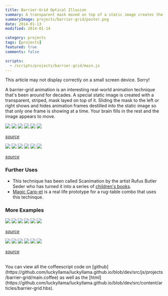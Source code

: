 ```yaml
---
title: Barrier-Grid Optical Illusion
summary: A transparent mask moved on top of a static image creates the illusion of animation in this optical illusion.
summaryImage: projects/barrier-grid/poster.png
date: 2014-01-13
modified: 2014-01-14

category: projects
tags: [projects]
featured: true
comments: false

scripts:
  - /scripts/projects/barrier-grid/main.js
---
```


<div class="small-screen-warning">This article may not display correctly on a small screen device. Sorry!</div>

A barrier-grid animation is an interesting real-world animation technique that's been around for decades. A special static image is created with a transparent, striped, mask layed on top of it. Sliding the mask to the left or right shows and hides animation frames destilled into the static image so that only one frame is showing at a time. Your brain fills in the rest and the image appears to move.

<div class="barrier-grid">
	<div class="images">
		<img src="/images/projects/barrier-grid/gallup/gallup_1.png" class="source-image">
		<img src="/images/projects/barrier-grid/gallup/gallup_3.png" class="source-image">
		<img src="/images/projects/barrier-grid/gallup/gallup_5.png" class="source-image">
		<img src="/images/projects/barrier-grid/gallup/gallup_7.png" class="source-image">
		<img src="/images/projects/barrier-grid/gallup/gallup_9.png" class="source-image">
		<img src="/images/projects/barrier-grid/gallup/gallup_11.png" class="source-image">
	</div>
</div>

_[source](http://www.flickr.com/photos/r8r/3444024147/sizes/o/)_

<div class="barrier-grid">
	<div class="images">
		<img src="/images/projects/barrier-grid/dancer/dancer_1.png" class="source-image">
		<img src="/images/projects/barrier-grid/dancer/dancer_6.png" class="source-image">
		<img src="/images/projects/barrier-grid/dancer/dancer_12.png" class="source-image">
		<img src="/images/projects/barrier-grid/dancer/dancer_18.png" class="source-image">
		<img src="/images/projects/barrier-grid/dancer/dancer_24.png" class="source-image">
		<img src="/images/projects/barrier-grid/dancer/dancer_30.png" class="source-image">
	</div>
</div>

_[source](http://en.wikipedia.org/wiki/File:Spinning_Dancer.gif)_

### Further Uses
* This technique has been called Scanimation by the artist Rufus Butler Seder who has turned it into a series of [children's books](http://youtu.be/LOTqX8ddLwg).
* [Magic Carp-et](http://youtu.be/Ua7HOX32PGA) is a real life prototype for a rug-table combo that uses this techinque.

### More Examples

<div class="barrier-grid" data-width="1">
	<div class="images">
		<img src="/images/projects/barrier-grid/mario-jump/mario-jump_1.png" class="source-image">
		<img src="/images/projects/barrier-grid/mario-jump/mario-jump_2.png" class="source-image">
		<img src="/images/projects/barrier-grid/mario-jump/mario-jump_3.png" class="source-image">
		<img src="/images/projects/barrier-grid/mario-jump/mario-jump_4.png" class="source-image">
		<img src="/images/projects/barrier-grid/mario-jump/mario-jump_5.png" class="source-image">
		<img src="/images/projects/barrier-grid/mario-jump/mario-jump_6.png" class="source-image">
	</div>
</div>

_[source](http://gifrific.com/super-mario-bouncing-on-music-note/)_

<div class="barrier-grid" data-width="1" data-play-modifier="slow">
	<div class="images">
		<img src="/images/projects/barrier-grid/dramatic-chipmonk/dramatic-chipmonk_1.png" class="source-image">
		<img src="/images/projects/barrier-grid/dramatic-chipmonk/dramatic-chipmonk_2.png" class="source-image">
		<img src="/images/projects/barrier-grid/dramatic-chipmonk/dramatic-chipmonk_3.png" class="source-image">
		<img src="/images/projects/barrier-grid/dramatic-chipmonk/dramatic-chipmonk_4.png" class="source-image">
		<img src="/images/projects/barrier-grid/dramatic-chipmonk/dramatic-chipmonk_5.png" class="source-image">
		<img src="/images/projects/barrier-grid/dramatic-chipmonk/dramatic-chipmonk_6.png" class="source-image">
	</div>
</div>

_[source](http://youtu.be/a1Y73sPHKxw)_

<br>
You can view all the coffeescript code on
[github](https://github.com/luckyllama/luckyllama.github.io/blob/dev/src/js/projects/barrier-grid/main.coffee) as well as the [html](https://github.com/luckyllama/luckyllama.github.io/blob/dev/src/content/articles/barrier-grid.hbs).

